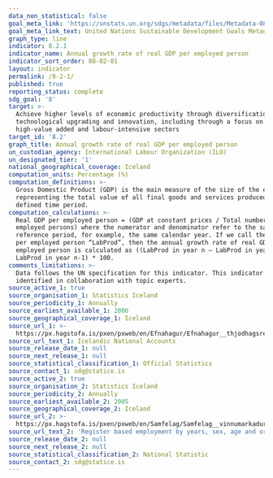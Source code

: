 ```yaml
---
data_non_statistical: false
goal_meta_link: 'https://unstats.un.org/sdgs/metadata/files/Metadata-08-02-01.pdf'
goal_meta_link_text: United Nations Sustainable Development Goals Metadata (PDF 384 KB)
graph_type: line
indicator: 8.2.1
indicator_name: Annual growth rate of real GDP per employed person
indicator_sort_order: 08-02-01
layout: indicator
permalink: /8-2-1/
published: true
reporting_status: complete
sdg_goal: '8'
target: >-
  Achieve higher levels of economic productivity through diversification,
  technological upgrading and innovation, including through a focus on
  high-value added and labour-intensive sectors
target_id: '8.2'
graph_title: Annual growth rate of real GDP per employed person
un_custodian_agency: International Labour Organization (ILO)
un_designated_tier: '1'
national_geographical_coverage: Iceland
computation_units: Percentage (%)
computation_definitions: >-
  Gross Domestic Product (GDP) is the main measure of the size of the economy,
  representing the total value of all final goods and services produced in a
  defined time period. 
computation_calculations: >-
  Real GDP per employed person = (GDP at constant prices / Total number of
  employed persons) where the numerator and denominator refer to the same
  reference period, for example, the same calendar year. If we call the real GDP
  per employed person “LabProd”, then the annual growth rate of real GDP per
  employed person is calculated as ((LabProd in year n – LabProd in year n-1) /
  LabProd in year n-1) * 100.
comments_limitations: >-
  Data follows the UN specification for this indicator. This indicator has been
  identified in collaboration with topic experts.
source_active_1: true
source_organisation_1: Statistics Iceland
source_periodicity_1: Annually
source_earliest_available_1: 2006
source_geographical_coverage_1: Iceland
source_url_1: >-
  https://px.hagstofa.is/pxen/pxweb/en/Efnahagur/Efnahagur__thjodhagsreikningar__landsframl__1_landsframleidsla/THJ01103.px/
source_url_text_1: Icelandic National Accounts
source_release_date_1: null
source_next_release_1: null
source_statistical_classification_1: Official Statistics
source_contact_1: sdg@statice.is
source_active_2: true
source_organisation_2: Statistics Iceland
source_periodicity_2: Annually
source_earliest_available_2: 2005
source_geographical_coverage_2: Iceland
source_url_2: >-
  https://px.hagstofa.is/pxen/pxweb/en/Samfelag/Samfelag__vinnumarkadur__vinnuaflskraargogn/VIN10003.px
source_url_text_2: 'Register based employment by years, sex, age and origin'
source_release_date_2: null
source_next_release_2: null
source_statistical_classification_2: National Statistic
source_contact_2: sdg@statice.is
---
```

